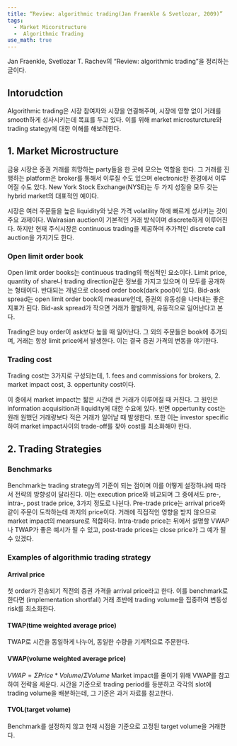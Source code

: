 ```yaml
---
title: “Review: algorithmic trading(Jan Fraenkle & Svetlozar, 2009)”
tags:
  - Market Micorstructure
  -  Algorithmic Trading
use_math: true
---
```


  

Jan Fraenkle, Svetlozar T. Rachev의 “Review: algorithmic trading”을 정리하는 글이다.

  

## Intorudction

  

Algorithmic trading은 시장 참여자와 시장을 연결해주며, 시장에 영향 없이 거래를 smooth하게 성사시키는데 목표를 두고 있다. 이를 위해 market microsturcture와 trading stategy에 대한 이해를 해보려한다.

  

## 1. Market Microstructure

  

금융 시장은 증권 거래를 희망하는 party들을 한 곳에 모으는 역할을 한다. 그 거래를 진행하는 platform은 broker를 통해서 이루질 수도 있으며 electronic한 환경에서 이루어질 수도 있다. New York Stock Exchange(NYSE)는 두 가지 성질을 모두 갖는 hybrid market의 대표적인 예이다.

시장은 여러 주문들을 높은 liquidity와 낮은 가격 volatility 하에 빠르게 성사키는 것이 주요 과제이다. Walrasian auction이 기본적인 거래 방식이며 discrete하게 이루어진다. 하지만 현재 주식시장은 continuous trading을 제공하며 추가적인 discrete call auction을 가지기도 한다.

  

### Open limit order book

  

Open limit order books는 continuous trading의 핵심적인 요소이다. Limit price, quantity of share나 trading direction같은 정보를 가지고 있으며 이 모두를 공개하는 형태이다. 반대되는 개념으로 closed order book(dark pool)이 있다. Bid-ask spread는 open limit order book의 measure인데, 증권의 유동성을 나타내는 좋은 지표가 된다. Bid-ask spread가 작으면 거래가 활발하게, 유동적으로 일어난다고 본다.

Trading은 buy order이 ask보다 높을 때 일어난다. 그 외의 주문들은 book에 추가되며, 거래는 항상 limit price에서 발생한다. 이는 결국 증권 가격의 변동을 야기한다.

### Trading cost

  

Trading cost는 3가지로 구성되는데, 1. fees and commissions for brokers, 2. market impact cost, 3. oppertunity cost이다.

이 중에서 market impact는 짧은 시간에 큰 거래가 이루어질 때 커진다. 그 원인은 information acquisition과 liquidity에 대한 수요에 있다. 반면 oppertunity cost는 원래 원했던 거래량보다 적은 거래가 일어날 때 발생한다. 또한 이는 investor specific하여 market impact사이의 trade-off를 찾아 cost를 최소화해야 한다.

  

## 2. Trading Strategies

  

### Benchmarks

  

Benchmark는 trading strategy의 기준이 되는 점이며 이를 어떻게 설정하냐에 따라서 전략의 방향성이 달라진다. 이는 execution price와 비교되며 그 중에서도 pre-, intra-, post trade price, 3가지 정도로 나뉜다. Pre-trade price는 arrival price와 같이 주문이 도착하는데 까지의 price이다. 거래에 직접적인 영향을 받지 않으므로 market impact의 mearsure로 적합하다. Intra-trade price는 뒤에서 설명할 VWAP나 TWAP가 좋은 예시가 될 수 있고, post-trade prices는 close price가 그 예가 될 수 있겠다.

### Examples of algorithmic trading strategy

#### Arrival price
첫 order가 전송되기 직전의 증권 가격을 arrival price라고 한다. 이를 benchmark로 한다면 (implementation shortfall) 거래 초반에 trading volume을 집중하여 변동성 risk를 최소화한다. 

#### TWAP(time weighted average price)
TWAP로 시간을 동일하게 나누어, 동일한 수량을 기계적으로 주문한다.

#### VWAP(volume weighted average price)
$VWAP = \Sigma Price*Volume/\Sigma Volume$
Market impact를 줄이기 위해 VWAP를 참고하여 전략을 세운다. 시간을 기준으로 trading period를 등분하고 각각의 slot에 trading volume을 배분하는데, 그 기준은 과거 자료를 참고한다. 

#### TVOL(target volume)
Benchmark를 설정하지 않고 현재 시점을 기준으로 고정된 target volume을 거래한다. 


